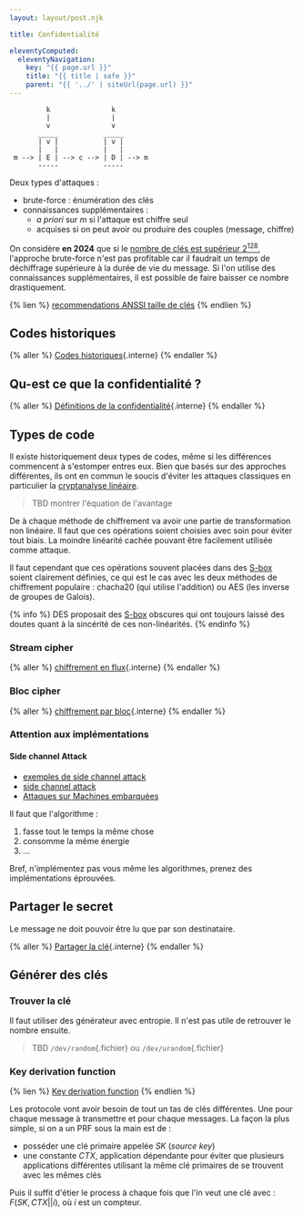 ```yaml
---
layout: layout/post.njk

title: Confidentialité

eleventyComputed:
  eleventyNavigation:
    key: "{{ page.url }}"
    title: "{{ title | safe }}"
    parent: "{{ '../' | siteUrl(page.url) }}"
---
```



```
         k               k
         |               | 
         v               v
       _____           _____
       | v |           | v |
       |   |           |   |
 m --> | E | --> c --> | D | --> m
       -----           -----
```

Deux types d'attaques :

- brute-force : énumération des clés
- connaissances supplémentaires :
  - *a priori* sur $m$ si l'attaque est chiffre seul
  - acquises si on peut avoir ou produire des couples (message, chiffre)

On considère **en 2024** que si le [nombre de clés est supérieur $2^{128}$](https://en.wikipedia.org/wiki/Key_size#Brute-force_attack), l'approche brute-force n'est pas profitable car il faudrait un temps de déchiffrage supérieure à la durée de vie du message. Si l'on utilise des connaissances supplémentaires, il est possible de faire baisser ce nombre drastiquement.

{% lien %}
[recommendations ANSSI taille de clés](https://www.ssi.gouv.fr/administration/guide/mecanismes-cryptographiques/)
{% endlien %}

## Codes historiques

{% aller %}
[Codes historiques](codes-historiques){.interne}
{% endaller %}

## Qu-est ce que la confidentialité ?

{% aller %}
[Définitions de la confidentialité](définitions){.interne}
{% endaller %}

## Types de code

Il existe historiquement deux types de codes, même si les différences commencent à s'estomper entres eux. Bien que basés sur des approches différentes, ils ont en commun le soucis d'éviter les attaques classiques en particulier la [cryptanalyse linéaire](https://fr.wikipedia.org/wiki/Cryptanalyse_lin%C3%A9aire).

> TBD montrer l'équation de l'avantage

De à chaque méthode de chiffrement va avoir une partie de transformation non linéaire. Il faut que ces opérations soient choisies avec soin pour éviter tout biais. La moindre linéarité cachée pouvant être facilement utilisée comme attaque.

Il faut cependant que ces opérations souvent placées dans des [S-box](https://fr.wikipedia.org/wiki/S-Box) soient clairement définies, ce qui est le cas avec les deux méthodes de chiffrement populaire : chacha20 (qui utilise l'addition) ou AES (les inverse de groupes de Galois).

{% info %}
DES proposait des [S-box](https://fr.wikipedia.org/wiki/S-Box) obscures qui ont toujours laissé des doutes quant à la sincérité de ces non-linéarités.
{% endinfo %}


### Stream cipher

{% aller %}
[chiffrement en flux](chiffre-flux){.interne}
{% endaller %}

### Bloc cipher

{% aller %}
[chiffrement par bloc](chiffre-bloc){.interne}
{% endaller %}

### Attention aux implémentations

#### Side channel Attack

- [exemples de side channel attack](https://www.youtube.com/watch?v=GPwNFrpd1KU)
- [side channel attack](https://fr.wikipedia.org/wiki/Attaque_par_canal_auxiliaire)
- [Attaques sur Machines embarquées](https://www.ssi.gouv.fr/agence/publication/combined-fault-and-side-channel-attack-on-protected-implementations-of-aes/)

Il faut que l'algorithme :

1. fasse tout le temps la même chose
2. consomme la même énergie
3. ...

Bref, n'implémentez pas vous même les algorithmes, prenez des implémentations éprouvées.

## Partager le secret

Le message ne doit pouvoir être lu que par son destinataire.

{% aller %}
[Partager la clé](partager-secret){.interne}
{% endaller %}

## Générer des clés

### Trouver la clé

Il faut utiliser des générateur avec entropie. Il n'est pas utile de retrouver le nombre ensuite.

> TBD `/dev/random`{.fichier} ou `/dev/urandom`{.fichier}

### Key derivation function

{% lien %}
[Key derivation function](https://en.wikipedia.org/wiki/Key_derivation_function)
{% endlien %}

Les protocole vont avoir besoin de tout un tas de clés différentes. Une pour chaque message à transmettre et pour chaque messages. La façon la plus simple, si on a un PRF sous la main est de :

- posséder une clé primaire appelée $SK$ (*source key*)
- une constante $CTX$, application dépendante pour éviter que plusieurs applications différentes utilisant la même clé primaires de se trouvent avec les mêmes clés

Puis il suffit d'étier le process à chaque fois que l'in veut une clé avec : $F(SK, CTX || i)$, où $i$ est un compteur.
